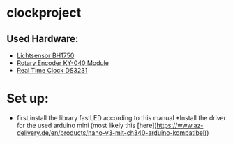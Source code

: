 # clockproject



## Used Hardware:
- [Lichtsensor BH1750](https://www.az-delivery.de/en/products/gy-302-bh1750-lichtsensor-lichtstaerke-modul-fuer-arduino-und-raspberry-pi)
- [Rotary Encoder KY-040 Module](https://www.az-delivery.de/en/products/drehimpulsgeber-modul)
- [Real Time Clock DS3231](https://www.az-delivery.de/en/products/ds3231-real-time-clock)


# Set up:
* first install the library fastLED according to this manual
*Install the driver for the used arduino mini (most likely this [here])https://www.az-delivery.de/en/products/nano-v3-mit-ch340-arduino-kompatibel))
